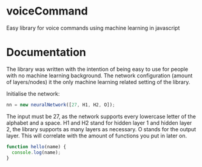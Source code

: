 # voiceCommand
Easy library for voice commands using machine learning in javascript

<h1> Documentation </h1>

The library was written with the intention of being easy to use for people with no machine learning background. 
The network configuration (amount of layers/nodes) it the only machine learning related setting of the library. 

Initialise the network: 
```javascript
nn = new neuralNetwork([27, H1, H2, O]);
```
The input must be 27, as the network supports every lowercase letter of the alphabet and a space. 
H1 and H2 stand for hidden layer 1 and hidden layer 2, the library supports as many layers as necessary. 
O stands for the output layer. This will correlate with the amount of functions you put in later on. 










```javascript
function hello(name) {
  console.log(name);
}
```

